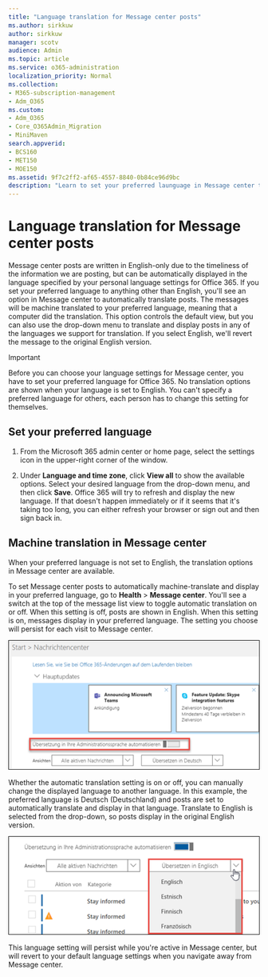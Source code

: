 ```yaml
---
title: "Language translation for Message center posts"
ms.author: sirkkuw
author: sirkkuw
manager: scotv
audience: Admin
ms.topic: article
ms.service: o365-administration
localization_priority: Normal
ms.collection: 
- M365-subscription-management 
- Adm_O365
ms.custom:
- Adm_O365
- Core_O365Admin_Migration
- MiniMaven
search.appverid:
- BCS160
- MET150
- MOE150
ms.assetid: 9f7c2ff2-af65-4557-8840-0b84ce96d9bc
description: "Learn to set your preferred launguage in Message center to automatically translate posts."
---
```


# Language translation for Message center posts

Message center posts are written in English-only due to the timeliness of the information we are posting, but can be automatically displayed in the language specified by your personal language settings for Office 365. If you set your preferred language to anything other than English, you'll see an option in Message center to automatically translate posts. The messages will be machine translated to your preferred language, meaning that a computer did the translation. This option controls the default view, but you can also use the drop-down menu to translate and display posts in any of the languages we support for translation. If you select English, we'll revert the message to the original English version.
  
> [!IMPORTANT]
> Before you can choose your language settings for Message center, you have to set your preferred language for Office 365. No translation options are shown when your language is set to English. You can't specify a preferred language for others, each person has to change this setting for themselves. 
  
## Set your preferred language

1. From the Microsoft 365 admin center or home page, select the settings icon in the upper-right corner of the window.
  
2. Under **Language and time zone**, click **View all** to show the available options. Select your desired language from the drop-down menu, and then click **Save**. Office 365 will try to refresh and display the new language. If that doesn't happen immediately or if it seems that it's taking too long, you can either refresh your browser or sign out and then sign back in.
  
## Machine translation in Message center

When your preferred language is not set to English, the translation options in Message center are available.
  
To set Message center posts to automatically machine-translate and display in your preferred language, go to **Health** \> **Message center**. You'll see a switch at the top of the message list view to toggle automatic translation on or off. When this setting is off, posts are shown in English. When this setting is on, messages display in your preferred language. The setting you choose will persist for each visit to Message center. 
  
![Automatic translation toggle switch](../media/9b28c9e0-deb8-4142-b735-62f8c930791e.png)
  
Whether the automatic translation setting is on or off, you can manually change the displayed language to another language. In this example, the preferred language is Deutsch (Deutschland) and posts are set to automatically translate and display in that language. Translate to English is selected from the drop-down, so posts display in the original English version. 
  
![Message center showing translation drop-down](../media/fc036047-cc9d-4b01-9415-b232c0e1b179.png)
  
This language setting will persist while you're active in Message center, but will revert to your default language settings when you navigate away from Message center. 
  

  

